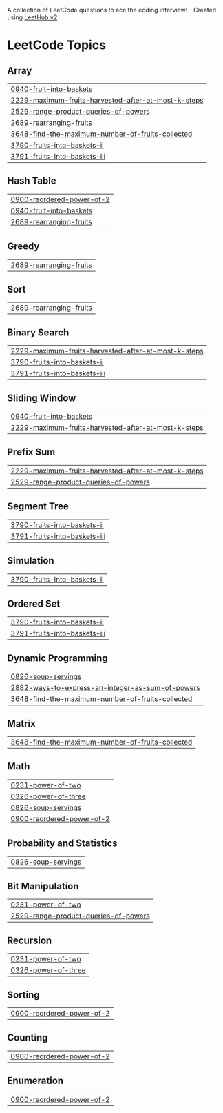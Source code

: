 A collection of LeetCode questions to ace the coding interview! - Created using [LeetHub v2](https://github.com/arunbhardwaj/LeetHub-2.0)
<!---LeetCode Topics Start-->
# LeetCode Topics
## Array
|  |
| ------- |
| [0940-fruit-into-baskets](https://github.com/harsh-srivastv/August-Leetcode-Challenge-2025/tree/master/0940-fruit-into-baskets) |
| [2229-maximum-fruits-harvested-after-at-most-k-steps](https://github.com/harsh-srivastv/August-Leetcode-Challenge-2025/tree/master/2229-maximum-fruits-harvested-after-at-most-k-steps) |
| [2529-range-product-queries-of-powers](https://github.com/harsh-srivastv/August-Leetcode-Challenge-2025/tree/master/2529-range-product-queries-of-powers) |
| [2689-rearranging-fruits](https://github.com/harsh-srivastv/August-Leetcode-Challenge-2025/tree/master/2689-rearranging-fruits) |
| [3648-find-the-maximum-number-of-fruits-collected](https://github.com/harsh-srivastv/August-Leetcode-Challenge-2025/tree/master/3648-find-the-maximum-number-of-fruits-collected) |
| [3790-fruits-into-baskets-ii](https://github.com/harsh-srivastv/August-Leetcode-Challenge-2025/tree/master/3790-fruits-into-baskets-ii) |
| [3791-fruits-into-baskets-iii](https://github.com/harsh-srivastv/August-Leetcode-Challenge-2025/tree/master/3791-fruits-into-baskets-iii) |
## Hash Table
|  |
| ------- |
| [0900-reordered-power-of-2](https://github.com/harsh-srivastv/August-Leetcode-Challenge-2025/tree/master/0900-reordered-power-of-2) |
| [0940-fruit-into-baskets](https://github.com/harsh-srivastv/August-Leetcode-Challenge-2025/tree/master/0940-fruit-into-baskets) |
| [2689-rearranging-fruits](https://github.com/harsh-srivastv/August-Leetcode-Challenge-2025/tree/master/2689-rearranging-fruits) |
## Greedy
|  |
| ------- |
| [2689-rearranging-fruits](https://github.com/harsh-srivastv/August-Leetcode-Challenge-2025/tree/master/2689-rearranging-fruits) |
## Sort
|  |
| ------- |
| [2689-rearranging-fruits](https://github.com/harsh-srivastv/August-Leetcode-Challenge-2025/tree/master/2689-rearranging-fruits) |
## Binary Search
|  |
| ------- |
| [2229-maximum-fruits-harvested-after-at-most-k-steps](https://github.com/harsh-srivastv/August-Leetcode-Challenge-2025/tree/master/2229-maximum-fruits-harvested-after-at-most-k-steps) |
| [3790-fruits-into-baskets-ii](https://github.com/harsh-srivastv/August-Leetcode-Challenge-2025/tree/master/3790-fruits-into-baskets-ii) |
| [3791-fruits-into-baskets-iii](https://github.com/harsh-srivastv/August-Leetcode-Challenge-2025/tree/master/3791-fruits-into-baskets-iii) |
## Sliding Window
|  |
| ------- |
| [0940-fruit-into-baskets](https://github.com/harsh-srivastv/August-Leetcode-Challenge-2025/tree/master/0940-fruit-into-baskets) |
| [2229-maximum-fruits-harvested-after-at-most-k-steps](https://github.com/harsh-srivastv/August-Leetcode-Challenge-2025/tree/master/2229-maximum-fruits-harvested-after-at-most-k-steps) |
## Prefix Sum
|  |
| ------- |
| [2229-maximum-fruits-harvested-after-at-most-k-steps](https://github.com/harsh-srivastv/August-Leetcode-Challenge-2025/tree/master/2229-maximum-fruits-harvested-after-at-most-k-steps) |
| [2529-range-product-queries-of-powers](https://github.com/harsh-srivastv/August-Leetcode-Challenge-2025/tree/master/2529-range-product-queries-of-powers) |
## Segment Tree
|  |
| ------- |
| [3790-fruits-into-baskets-ii](https://github.com/harsh-srivastv/August-Leetcode-Challenge-2025/tree/master/3790-fruits-into-baskets-ii) |
| [3791-fruits-into-baskets-iii](https://github.com/harsh-srivastv/August-Leetcode-Challenge-2025/tree/master/3791-fruits-into-baskets-iii) |
## Simulation
|  |
| ------- |
| [3790-fruits-into-baskets-ii](https://github.com/harsh-srivastv/August-Leetcode-Challenge-2025/tree/master/3790-fruits-into-baskets-ii) |
## Ordered Set
|  |
| ------- |
| [3790-fruits-into-baskets-ii](https://github.com/harsh-srivastv/August-Leetcode-Challenge-2025/tree/master/3790-fruits-into-baskets-ii) |
| [3791-fruits-into-baskets-iii](https://github.com/harsh-srivastv/August-Leetcode-Challenge-2025/tree/master/3791-fruits-into-baskets-iii) |
## Dynamic Programming
|  |
| ------- |
| [0826-soup-servings](https://github.com/harsh-srivastv/August-Leetcode-Challenge-2025/tree/master/0826-soup-servings) |
| [2882-ways-to-express-an-integer-as-sum-of-powers](https://github.com/harsh-srivastv/August-Leetcode-Challenge-2025/tree/master/2882-ways-to-express-an-integer-as-sum-of-powers) |
| [3648-find-the-maximum-number-of-fruits-collected](https://github.com/harsh-srivastv/August-Leetcode-Challenge-2025/tree/master/3648-find-the-maximum-number-of-fruits-collected) |
## Matrix
|  |
| ------- |
| [3648-find-the-maximum-number-of-fruits-collected](https://github.com/harsh-srivastv/August-Leetcode-Challenge-2025/tree/master/3648-find-the-maximum-number-of-fruits-collected) |
## Math
|  |
| ------- |
| [0231-power-of-two](https://github.com/harsh-srivastv/August-Leetcode-Challenge-2025/tree/master/0231-power-of-two) |
| [0326-power-of-three](https://github.com/harsh-srivastv/August-Leetcode-Challenge-2025/tree/master/0326-power-of-three) |
| [0826-soup-servings](https://github.com/harsh-srivastv/August-Leetcode-Challenge-2025/tree/master/0826-soup-servings) |
| [0900-reordered-power-of-2](https://github.com/harsh-srivastv/August-Leetcode-Challenge-2025/tree/master/0900-reordered-power-of-2) |
## Probability and Statistics
|  |
| ------- |
| [0826-soup-servings](https://github.com/harsh-srivastv/August-Leetcode-Challenge-2025/tree/master/0826-soup-servings) |
## Bit Manipulation
|  |
| ------- |
| [0231-power-of-two](https://github.com/harsh-srivastv/August-Leetcode-Challenge-2025/tree/master/0231-power-of-two) |
| [2529-range-product-queries-of-powers](https://github.com/harsh-srivastv/August-Leetcode-Challenge-2025/tree/master/2529-range-product-queries-of-powers) |
## Recursion
|  |
| ------- |
| [0231-power-of-two](https://github.com/harsh-srivastv/August-Leetcode-Challenge-2025/tree/master/0231-power-of-two) |
| [0326-power-of-three](https://github.com/harsh-srivastv/August-Leetcode-Challenge-2025/tree/master/0326-power-of-three) |
## Sorting
|  |
| ------- |
| [0900-reordered-power-of-2](https://github.com/harsh-srivastv/August-Leetcode-Challenge-2025/tree/master/0900-reordered-power-of-2) |
## Counting
|  |
| ------- |
| [0900-reordered-power-of-2](https://github.com/harsh-srivastv/August-Leetcode-Challenge-2025/tree/master/0900-reordered-power-of-2) |
## Enumeration
|  |
| ------- |
| [0900-reordered-power-of-2](https://github.com/harsh-srivastv/August-Leetcode-Challenge-2025/tree/master/0900-reordered-power-of-2) |
<!---LeetCode Topics End-->